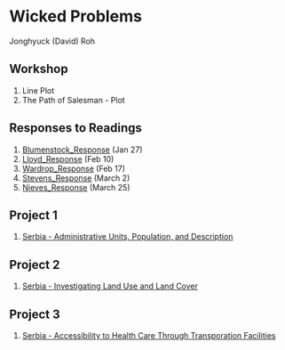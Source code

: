 # Wicked Problems

Jonghyuck (David) Roh 

## Workshop 

1. Line Plot
2. The Path of Salesman - Plot

## Responses to Readings 

1. [Blumenstock_Response](https://jroh01.github.io/WickedProblems/blumenstock) (Jan 27)
2. [Lloyd_Response](https://jroh01.github.io/WickedProblems/LloydResponse) (Feb 10)
3. [Wardrop_Response](https://jroh01.github.io/WickedProblems/WardropResponse) (Feb 17)
4. [Stevens_Response](https://jroh01.github.io/WickedProblems/stevens) (March 2)
5. [Nieves_Response](https://jroh01.github.io/WickedProblems/NievesResponse) (March 25)

## Project 1 

1. [Serbia - Administrative Units, Population, and Description](https://jroh01.github.io/WickedProblems/project1) 

## Project 2 

1. [Serbia - Investigating Land Use and Land Cover](https://jroh01.github.io/WickedProblems/project2)

## Project 3 

1. [Serbia - Accessibility to Health Care Through Transporation Facilities](https://jroh01.github.io/WickedProblems/project3)


